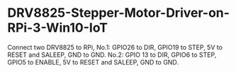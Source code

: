 # DRV8825-Stepper-Motor-Driver-on-RPi-3-Win10-IoT

Connect two DRV8825 to RPi,
No.1:  GPIO26 to  DIR, GPIO19 to  STEP, 5V to RESET and SALEEP, GND to GND.
No.2: GPIO 13 to DIR, GPIO6 to STEP, GPIO5 to ENABLE, 5V to RESET and SALEEP, GND to GND.


